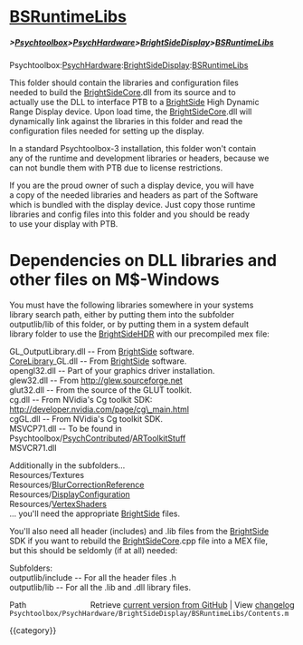 # [BSRuntimeLibs](BSRuntimeLibs)
##### >[Psychtoolbox](Psychtoolbox)>[PsychHardware](PsychHardware)>[BrightSideDisplay](BrightSideDisplay)>[BSRuntimeLibs](BSRuntimeLibs)

Psychtoolbox:[PsychHardware](PsychHardware):[BrightSideDisplay](BrightSideDisplay):[BSRuntimeLibs](BSRuntimeLibs)  
  
This folder should contain the libraries and configuration files  
needed to build the [BrightSideCore](BrightSideCore).dll from its source and to  
actually use the DLL to interface PTB to a [BrightSide](BrightSide) High Dynamic  
Range Display device. Upon load time, the [BrightSideCore](BrightSideCore).dll will  
dynamically link against the libraries in this folder and read the  
configuration files needed for setting up the display.  
  
In a standard Psychtoolbox-3 installation, this folder won't contain  
any of the runtime and development libraries or headers, because we  
can not bundle them with PTB due to license restrictions.  
  
If you are the proud owner of such a display device, you will have  
a copy of the needed libraries and headers as part of the Software  
which is bundled with the display device. Just copy those runtime  
libraries and config files into this folder and you should be ready  
to use your display with PTB.  
  
# Dependencies on DLL libraries and other files on M$-Windows  
  
You must have the following libraries somewhere in your systems  
library search path, either by putting them into the subfolder  
outputlib/lib of this folder, or by putting them in a system default  
library folder to use the [BrightSideHDR](BrightSideHDR) with our precompiled mex file:  
  
GL\_OutputLibrary.dll -- From [BrightSide](BrightSide) software.  
[CoreLibrary](CoreLibrary)\_GL.dll   -- From [BrightSide](BrightSide) software.  
opengl32.dll         -- Part of your graphics driver installation.  
glew32.dll           -- From http://glew.sourceforge.net  
glut32.dll           -- From the source of the GLUT toolkit.  
cg.dll               -- From NVidia's Cg toolkit SDK:  
                        http://developer.nvidia.com/page/cg\_main.html  
cgGL.dll             -- From NVidia's Cg toolkit SDK.  
MSVCP71.dll          -- To be found in Psychtoolbox/[PsychContributed](PsychContributed)/[ARToolkitStuff](ARToolkitStuff)  
MSVCR71.dll  
  
Additionally in the subfolders...  
Resources/Textures  
Resources/[BlurCorrectionReference](BlurCorrectionReference)  
Resources/[DisplayConfiguration](DisplayConfiguration)  
Resources/[VertexShaders](VertexShaders)  
... you'll need the appropriate [BrightSide](BrightSide) files.  
  
You'll also need all header (includes) and .lib files from the [BrightSide](BrightSide)  
SDK if you want to rebuild the [BrightSideCore](BrightSideCore).cpp file into a MEX file,  
but this should be seldomly (if at all) needed:  
  
Subfolders:  
outputlib/include    -- For all the header files .h  
outputlib/lib        -- For all the .lib and .dll library files.  




<div class="code_header" style="text-align:right;">
  <span style="float:left;">Path&nbsp;&nbsp;</span> <span class="counter">Retrieve <a href=
  "https://raw.github.com/Psychtoolbox-3/Psychtoolbox-3/beta/Psychtoolbox/PsychHardware/BrightSideDisplay/BSRuntimeLibs/Contents.m">current version from GitHub</a> | View <a href=
  "https://github.com/Psychtoolbox-3/Psychtoolbox-3/commits/beta/Psychtoolbox/PsychHardware/BrightSideDisplay/BSRuntimeLibs/Contents.m">changelog</a></span>
</div>
<div class="code">
  <code>Psychtoolbox/PsychHardware/BrightSideDisplay/BSRuntimeLibs/Contents.m</code>
</div>

{{category}}